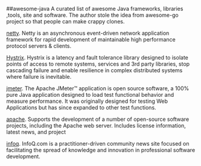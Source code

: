 ##awesome-java
A curated list of awesome Java frameworks, libraries ,tools, site and software. The author stole the idea from awesome-go project so that people can make crappy clones.

[netty](https://github.com/netty/netty).
Netty is an asynchronous event-driven network application framework for rapid development of maintainable high performance protocol servers & clients.

[Hystrix](https://github.com/Netflix/Hystrix).
Hystrix is a latency and fault tolerance library designed to isolate points of access to remote systems, services and 3rd party libraries, stop cascading failure and enable resilience in complex distributed systems where failure is inevitable.

[jmeter](http://jmeter.apache.org/).
The Apache JMeter™ application is open source software, a 100% pure Java application designed to load test functional behavior and measure performance. It was originally designed for testing Web Applications but has since expanded to other test functions.

[apache](http://www.apache.org/).
Supports the development of a number of open-source software projects, including the Apache web server. Includes license information, latest news, and project

[infoq](https://www.infoq.com/).
InfoQ.com is a practitioner-driven community news site focused on facilitating the spread of knowledge and innovation in professional software development.
